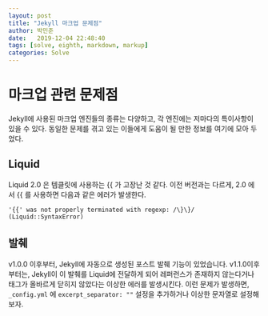 ```yaml
---
layout: post
title: "Jekyll 마크업 문제점"
author: 박민준
date:   2019-12-04 22:48:40
tags: [solve, eighth, markdown, markup]
categories: Solve
---
```

# 마크업 관련 문제점
Jekyll에 사용된 마크업 엔진들의 종류는 다양하고, 각 엔진에는 저마다의 특이사항이 있을 수 있다. 동일한 문제를 겪고 있는 이들에게 도움이 될 만한 정보를 여기에 모아 두었다.
## Liquid
Liquid 2.0 은 템클릿에 사용하는 {{ 가 고장난 것 같다. 이전 버전과는 다르게, 2.0 에서 {{ 를 사용하면 다음과 같은 에러가 발생한다.
```
'{{' was not properly terminated with regexp: /\}\}/  (Liquid::SyntaxError)
```
## 발췌
v1.0.0 이후부터, Jekyll에 자동으로 생성된 포스트 발췌 기능이 있었습니다. v1.1.0이후부터는, Jekyll이 이 발췌를 Liquid에 전달하게 되어 레퍼런스가 존재하지 않는다거나 태그가 올바르게 닫히지 않았다는 이상한 에러를 발생시킨다. 이런 문제가 발생하면, `_config.yml` 에 `excerpt_separator: ""` 설정을 추가하거나 이상한 문자열로 설정해 보자.
